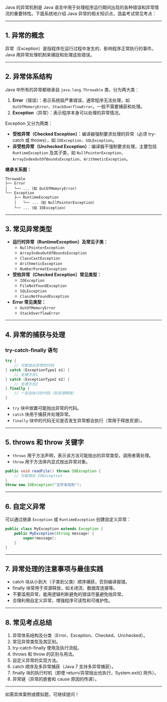 Java 的异常机制是 Java 语言中用于处理程序运行期间出现的各种错误和异常情况的重要特性。下面系统地介绍 Java 异常的相关知识点，涵盖考试常见考点：

---

## 1. 异常的概念

异常（Exception）是指程序在运行过程中发生的、影响程序正常执行的事件。Java 用异常处理机制来捕捉和处理这些错误。

---

## 2. 异常体系结构

Java 中所有的异常都继承自 `java.lang.Throwable` 类，分为两大类：

1. **Error**（错误）：表示系统级严重错误，通常程序无法处理，如 `OutOfMemoryError`、`StackOverflowError`。一般不需要捕获和处理。
2. **Exception**（异常）：表示程序本身可以处理的异常情况。

Exception 又分为两类：

- **受检异常（Checked Exception）**：编译器强制要求处理的异常（必须 try-catch 或 throws），如 `IOException`、`SQLException`。
- **非受检异常（Unchecked Exception）**：编译器不强制要求处理，主要包括 `RuntimeException` 及其子类，如 `NullPointerException`、`ArrayIndexOutOfBoundsException`、`ArithmeticException`。

**继承关系图：**

```
Throwable
├── Error
│   └── ...（如 OutOfMemoryError）
└── Exception
    ├── RuntimeException
    │   └── ...（如 NullPointerException）
    └── ...（如 IOException）
```

---

## 3. 常见异常类型

- **运行时异常（RuntimeException）及常见子类：**
  - `NullPointerException`
  - `ArrayIndexOutOfBoundsException`
  - `ClassCastException`
  - `ArithmeticException`
  - `NumberFormatException`
- **受检异常（Checked Exception）常见类型：**
  - `IOException`
  - `FileNotFoundException`
  - `SQLException`
  - `ClassNotFoundException`
- **Error 常见类型：**
  - `OutOfMemoryError`
  - `StackOverflowError`

---

## 4. 异常的捕获与处理

### try-catch-finally 语句

```java
try {
    // 可能抛出异常的代码
} catch (ExceptionType1 e1) {
    // 处理方式1
} catch (ExceptionType2 e2) {
    // 处理方式2
} finally {
    // 一定会执行的代码（如资源释放）
}
```

- `try` 块中放置可能抛出异常的代码。
- `catch` 块用于捕获并处理异常。
- `finally` 块中的代码无论是否发生异常都会执行（常用于释放资源）。

---

## 5. throws 和 throw 关键字

- `throws` 用于方法声明，表示该方法可能抛出的异常类型，调用者需处理。
- `throw` 用于方法体内显式抛出异常对象。

```java
public void readFile() throws IOException {
    // 可能抛出 IOException
}
throw new IOException("文件未找到");
```

---

## 6. 自定义异常

可以通过继承 `Exception` 或 `RuntimeException` 创建自定义异常：

```java
public class MyException extends Exception {
    public MyException(String message) {
        super(message);
    }
}
```

---

## 7. 异常处理的注意事项与最佳实践

- catch 块从小到大（子类到父类）顺序捕获，否则编译报错。
- finally 块常用于资源释放，如关闭流、数据库连接等。
- 不要滥用异常，能用逻辑判断避免的错误尽量避免抛异常。
- 合理利用自定义异常，增强程序可读性和可维护性。

---

## 8. 常见考点总结

1. 异常体系结构及分类（Error、Exception、Checked、Unchecked）。
2. 常见异常类型及其区别。
3. try-catch-finally 使用及执行流程。
4. throws 和 throw 的区别与用法。
5. 自定义异常的实现方法。
6. catch 顺序及多异常捕获（Java 7 支持多异常捕获）。
7. finally 块的执行时机（即使 return/异常抛出也执行，System.exit() 除外）。
8. 异常链（异常的嵌套和 cause 原因的传递）。

---

如需具体案例或模拟题，可继续提问！